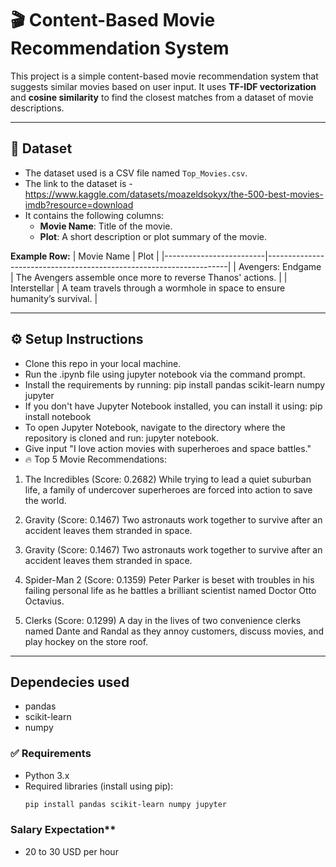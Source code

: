 # 🎬 Content-Based Movie Recommendation System

This project is a simple content-based movie recommendation system that suggests similar movies based on user input. It uses **TF-IDF vectorization** and **cosine similarity** to find the closest matches from a dataset of movie descriptions.

---

## 📂 **Dataset**

- The dataset used is a CSV file named `Top_Movies.csv`.
- The link to the dataset is - https://www.kaggle.com/datasets/moazeldsokyx/the-500-best-movies-imdb?resource=download
- It contains the following columns:
  - **Movie Name**: Title of the movie.
  - **Plot**: A short description or plot summary of the movie.

**Example Row:**
| Movie Name              | Plot                                                               |
|-------------------------|--------------------------------------------------------------------|
| Avengers: Endgame       | The Avengers assemble once more to reverse Thanos' actions.        |
| Interstellar            | A team travels through a wormhole in space to ensure humanity’s survival. |

---

## ⚙️ **Setup Instructions**
- Clone this repo in your local machine.
- Run the .ipynb file  using jupyter notebook  via the command prompt.
- Install the requirements by running: pip install pandas scikit-learn numpy jupyter
- If you don't have Jupyter Notebook installed, you can install it using: pip install notebook
- To open Jupyter Notebook, navigate to the directory where the repository is cloned and run: jupyter notebook.
- Give input "I love action movies with superheroes and space battles."
- 
   🔥 Top 5 Movie Recommendations:

1. The Incredibles (Score: 0.2682)
   While trying to lead a quiet suburban life, a family of undercover superheroes are forced into action to save the world.

2. Gravity (Score: 0.1467)
   Two astronauts work together to survive after an accident leaves them stranded in space.

3. Gravity (Score: 0.1467)
   Two astronauts work together to survive after an accident leaves them stranded in space.

4. Spider-Man 2 (Score: 0.1359)
   Peter Parker is beset with troubles in his failing personal life as he battles a brilliant scientist named Doctor Otto Octavius.

5. Clerks (Score: 0.1299)
   A day in the lives of two convenience clerks named Dante and Randal as they annoy customers, discuss movies, and play hockey on the store roof.



---

## Dependecies used
- pandas
- scikit-learn
- numpy

### ✅ **Requirements**

- Python 3.x
- Required libraries (install using pip):
  ```bash
  pip install pandas scikit-learn numpy jupyter

### Salary Expectation**
- 20 to 30 USD per hour
  
